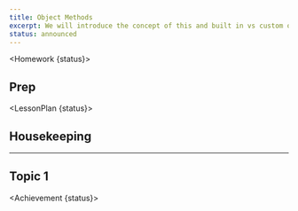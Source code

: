 ```yaml
---
title: Object Methods
excerpt: We will introduce the concept of this and built in vs custom object methods. This class requires a basic understanding of functions, methods, and objects.
status: announced
---
```


<script>
	import Homework from "$lib/components/Homework.svelte";
	import LessonPlan from "$lib/components/LessonPlan.svelte";
	import Achievement from "$lib/components/Achievement.svelte";
</script>

<Homework {status}>

## Prep

</Homework>

<LessonPlan {status}>

## Housekeeping

---

## Topic 1

</LessonPlan>

<Achievement {status}>

</Achievement>
